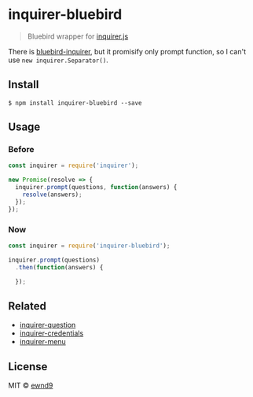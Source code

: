 # inquirer-bluebird

> Bluebird wrapper for [inquirer.js](https://www.npmjs.com/package/inquirer)

There is [bluebird-inquirer](https://www.npmjs.com/package/bluebird-inquirer),
but it promisify only prompt function, so I can't use `new inquirer.Separator()`.

## Install

```
$ npm install inquirer-bluebird --save
```

## Usage

### Before

```js
const inquirer = require('inquirer');

new Promise(resolve => {
  inquirer.prompt(questions, function(answers) {
    resolve(answers);
  });  
});
```

### Now

```js
const inquirer = require('inquirer-bluebird');

inquirer.prompt(questions)
  .then(function(answers) {

  });
```

## Related

- [inquirer-question](https://github.com/ewnd9/inquirer-question)
- [inquirer-credentials](https://github.com/ewnd9/inquirer-credentials)
- [inquirer-menu](https://github.com/ewnd9/inquirer-menu)

## License

MIT © [ewnd9](http://ewnd9.com)

